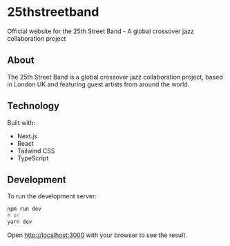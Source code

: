 # 25thstreetband

Official website for the 25th Street Band - A global crossover jazz collaboration project

## About

The 25th Street Band is a global crossover jazz collaboration project, based in London UK and featuring guest artists from around the world.

## Technology

Built with:
- Next.js
- React
- Tailwind CSS
- TypeScript

## Development

To run the development server:

```bash
npm run dev
# or
yarn dev
```

Open [http://localhost:3000](http://localhost:3000) with your browser to see the result.
